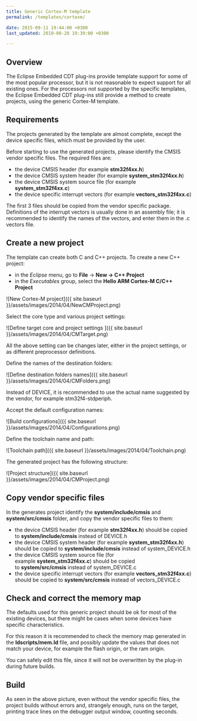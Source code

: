 ```yaml
---
title: Generic Cortex-M template
permalink: /templates/cortexm/

date: 2015-09-11 19:44:00 +0300
last_updated: 2010-08-28 19:39:00 +0300

---
```


## Overview

The Eclipse Embedded CDT plug-ins provide template support for some of the most popular processor, but it is not reasonable to expect support for all existing ones. For the processors not supported by the specific templates, the Eclipse Embedded CDT plug-ins still provide a method to create projects, using the generic Cortex-M template.

## Requirements

The projects generated by the template are almost complete, except the device specific files, which must be provided by the user.

Before starting to use the generated projects, please identify the CMSIS vendor specific files. The required files are:

- the device CMSIS header (for example **stm32f4xx.h**)
- the device CMSIS system header (for example **system_stm32f4xx.h**)
- the device CMSIS system source file (for example **system_stm32f4xx.c**)
- the device specific interrupt vectors (for example **vectors_stm32f4xx.c**)

The first 3 files should be copied from the vendor specific package. Definitions of the interrupt vectors is usually done in an assembly file; it is recommended to identify the names of the vectors, and enter them in the .c vectors file.

## Create a new project

The template can create both C and C++ projects. To create a new C++ project:

- in the _Eclipse_ menu, go to **File** → **New → C++ Project**
- in the *Executables* group, select the **Hello ARM Cortex-M C/C++ Project**

![New Cortex-M project]({{ site.baseurl }}/assets/images/2014/04/NewCMProject.png)


Select the core type and various project settings:

![Define target core and project settings ]({{ site.baseurl }}/assets/images/2014/04/CMTarget.png)


All the above setting can be changes later, either in the project settings, or as different preprocessor definitions.

Define the names of the destination folders:

![Define destination folders names]({{ site.baseurl }}/assets/images/2014/04/CMFolders.png)

Instead of DEVICE, it is recommended to use the actual name suggested by the vendor, for example stm32f4-stdperiph.

Accept the default configuration names:

![Build configurations]({{ site.baseurl }}/assets/images/2014/04/Configurations.png)

Define the toolchain name and path:

![Toolchain path]({{ site.baseurl }}/assets/images/2014/04/Toolchain.png)

The generated project has the following structure:

![Project structure]({{ site.baseurl }}/assets/images/2014/04/CMProject.png)

## Copy vendor specific files

In the generates project identify the **system/include/cmsis** and **system/src/cmsis** folder, and copy the vendor specific files to them:

- the device CMSIS header (for example **stm32f4xx.h**) should be copied to **system/include/cmsis** instead of DEVICE.h
- the device CMSIS system header (for example **system_stm32f4xx.h**) should be copied to **system/include/cmsis** instead of system_DEVICE.h
- the device CMSIS system source file (for example **system_stm32f4xx.c**) should be copied to **system/src/cmsis** instead of system_DEVICE.c
- the device specific interrupt vectors (for example **vectors_stm32f4xx.c**) should be copied to **system/src/cmsis** instead of vectors_DEVICE.c

## Check and correct the memory map

The defaults used for this generic project should be ok for most of the existing devices, but there might be cases when some devices have specific characteristics.

For this reason it is recommended to check the memory map generated in the **ldscripts/mem.ld** file, and possibly update the values that does not match your device, for example the flash origin, or the ram origin.

You can safely edit this file, since it will not be overwritten by the plug-in during future builds.

## Build

As seen in the above picture, even without the vendor specific files, the project builds without errors and, strangely enough, runs on the target, printing trace lines on the debugger output window, counting seconds.
